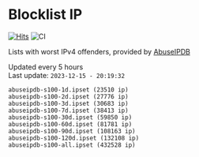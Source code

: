 # Blocklist IP

[![Hits](https://hits.seeyoufarm.com/api/count/incr/badge.svg?url=https%3A%2F%2Fgithub.com%2Fborestad%2Fblocklist-ip%2F&count_bg=%2379C83D&title_bg=%23555555&icon=&icon_color=%23E7E7E7&title=hits&edge_flat=false)](https://hits.seeyoufarm.com)  ![CI](https://img.shields.io/github/workflow/status/borestad/blocklist-ip/CI?style=flat-square)

Lists with worst IPv4 offenders, provided by [AbuseIPDB](https://www.abuseipdb.com/)

<!-- FOOTER-PLACEHOLDER -->
Updated every 5 hours<br>
Last update: `2023-12-15 - 20:19:32`
```
abuseipdb-s100-1d.ipset (23510 ip)
abuseipdb-s100-2d.ipset (27776 ip)
abuseipdb-s100-3d.ipset (30683 ip)
abuseipdb-s100-7d.ipset (38413 ip)
abuseipdb-s100-30d.ipset (59850 ip)
abuseipdb-s100-60d.ipset (81781 ip)
abuseipdb-s100-90d.ipset (108163 ip)
abuseipdb-s100-120d.ipset (132108 ip)
abuseipdb-s100-all.ipset (432528 ip)
```
